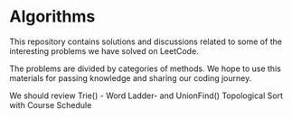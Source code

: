 # Algorithms

This repository contains solutions and discussions related to some of the interesting problems we have solved on LeetCode. 

The problems are divided by categories of methods. We hope to use this materials for passing knowledge and sharing our coding journey.

We should review Trie() - Word Ladder- and UnionFind() 
Topological Sort with Course Schedule
